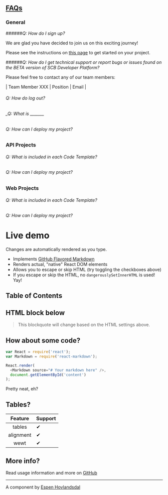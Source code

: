 ## <ins> FAQs </ins>

### General

######_Q: How do I sign up?_

We are glad you have decided to join us on this exciting journey! 

Please see the instructions on [this page](www.google.com) to get started on your project.

######_Q: How do I get technical support or report bugs or issues found on the BETA version of SCB Developer Platform?_

Please feel free to contact any of our team members:

| Team Member XXX | Position | Email |

###### _Q: How do log out?_

###### _Q: What is _______

###### _Q: How can I deploy my project?_


### API Projects

###### _Q: What is included in each Code Template?_

###### _Q: How can I deploy my project?_


### Web Projects

###### _Q: What is included in each Code Template?_

###### _Q: How can I deploy my project?_



# Live demo

Changes are automatically rendered as you type.

* Implements [GitHub Flavored Markdown](https://github.github.com/gfm/)
* Renders actual, "native" React DOM elements
* Allows you to escape or skip HTML (try toggling the checkboxes above)
* If you escape or skip the HTML, no `dangerouslySetInnerHTML` is used! Yay!

## Table of Contents

## HTML block below

<blockquote>
  This blockquote will change based on the HTML settings above.
</blockquote>

## How about some code?

```js
var React = require('react');
var Markdown = require('react-markdown');

React.render(
  <Markdown source="# Your markdown here" />,
  document.getElementById('content')
);
```

Pretty neat, eh?

## Tables?

| Feature   | Support |
| :-------: | ------- |
| tables    | ✔ |
| alignment | ✔ |
| wewt      | ✔ |

## More info?

Read usage information and more on [GitHub](https://github.com/remarkjs/react-markdown)

---------------

A component by [Espen Hovlandsdal](https://espen.codes/)
